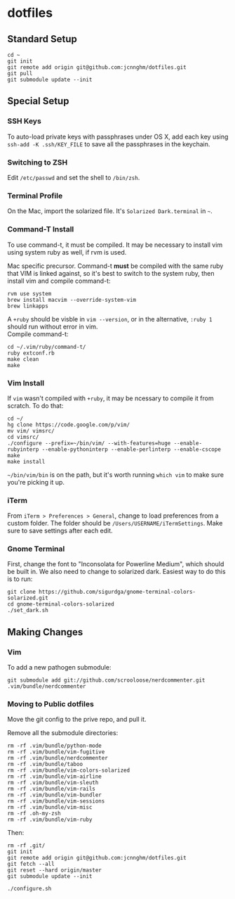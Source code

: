 dotfiles
========

## Standard Setup

    cd ~
    git init 
    git remote add origin git@github.com:jcnnghm/dotfiles.git
    git pull
    git submodule update --init

## Special Setup

### SSH Keys

To auto-load private keys with passphrases under OS X, add each key using
`ssh-add -K .ssh/KEY_FILE` to save all the passphrases in the keychain.

### Switching to ZSH

Edit `/etc/passwd` and set the shell to `/bin/zsh`.

### Terminal Profile

On the Mac, import the solarized file.  It's `Solarized Dark.terminal` in `~`.

### Command-T Install

To use command-t, it must be compiled.  It may be necessary to install vim using system ruby as well, if rvm is used.

Mac specific precursor.  Command-t **must** be compiled with the same ruby that VIM is linked against, so it's best to 
switch to the system ruby, then install vim and compile command-t:

    rvm use system
    brew install macvim --override-system-vim
    brew linkapps
    
A `+ruby` should be visble in `vim --version`, or in the alternative, `:ruby 1` should run without error in vim.  
Compile command-t:

    cd ~/.vim/ruby/command-t/
    ruby extconf.rb 
    make clean
    make
    
### Vim Install

If `vim` wasn't compiled with `+ruby`, it may be ncessary to compile it from scratch.  To do that:

    cd ~/
    hg clone https://code.google.com/p/vim/
    mv vim/ vimsrc/
    cd vimsrc/
    ./configure --prefix=~/bin/vim/ --with-features=huge --enable-rubyinterp --enable-pythoninterp --enable-perlinterp --enable-cscope
    make
    make install
    
`~/bin/vim/bin` is on the path, but it's worth running `which vim` to make sure you're picking it up.

### iTerm

From `iTerm > Preferences > General`, change to load preferences from a custom folder.  The folder should be `/Users/USERNAME/iTermSettings`.  Make sure to save settings after each edit.

### Gnome Terminal

First, change the font to "Inconsolata for Powerline Medium", which should be built in.  We also need to change to solarized dark.  Easiest way to do this is to run:

    git clone https://github.com/sigurdga/gnome-terminal-colors-solarized.git
    cd gnome-terminal-colors-solarized
    ./set_dark.sh
    
## Making Changes

### Vim

To add a new pathogen submodule:

    git submodule add git://github.com/scrooloose/nerdcommenter.git .vim/bundle/nerdcommenter

### Moving to Public dotfiles

Move the git config to the prive repo, and pull it.

Remove all the submodule directories:

    rm -rf .vim/bundle/python-mode
    rm -rf .vim/bundle/vim-fugitive
    rm -rf .vim/bundle/nerdcommenter
    rm -rf .vim/bundle/taboo
    rm -rf .vim/bundle/vim-colors-solarized
    rm -rf .vim/bundle/vim-airline
    rm -rf .vim/bundle/vim-sleuth
    rm -rf .vim/bundle/vim-rails
    rm -rf .vim/bundle/vim-bundler
    rm -rf .vim/bundle/vim-sessions
    rm -rf .vim/bundle/vim-misc
    rm -rf .oh-my-zsh
    rm -rf .vim/bundle/vim-ruby

Then:

    rm -rf .git/
    git init
    git remote add origin git@github.com:jcnnghm/dotfiles.git
    git fetch --all
    git reset --hard origin/master
    git submodule update --init
    
    ./configure.sh
